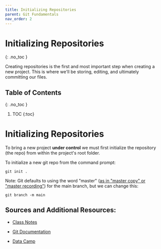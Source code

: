 ```yaml
---
title: Initializing Repositories
parent: Git Fundamentals 
nav_order: 2
---
```

<!-- prettier-ignore-start -->
# Initializing Repositories 
{: .no_toc }

Creating repositories is the first and most important step when creating a new project. This is where we'll be storing, editing, and ultimately committing our files.

## Table of Contents
{: .no_toc }

1. TOC
{:toc}

<!-- prettier-ignore-end -->
# Initializing Repositories
To bring a new project **under control** we must first initialize the repository (the repo) from within the project's root folder.

To initialize a new git repo from the command prompt: 
```
git init .
```

Note: Git defaults to using the word "master" ([as in "master copy" or "master recording"](https://git.github.io/rev_news/2020/07/29/edition-65/)) for the main branch, but we can change this:
```
git branch -m main
```


## Sources and Additional Resources:

- [Class Notes](https://stungeye.github.io/Software-Development-And-Documentation-1/01-version-control-tools/index.html#24)

- [Git Documentation](https://git-scm.com/book/en/v2/Git-Basics-Getting-a-Git-Repository)

- [Data Camp](https://www.datacamp.com/tutorial/git-init)

